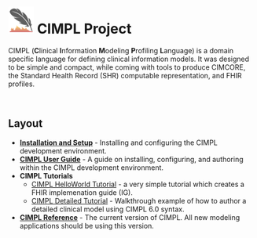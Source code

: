 #  ![](img_cimpl/cimpl-logo.png) CIMPL Project

CIMPL (**C**linical **I**nformation **M**odeling **P**rofiling **L**anguage) is a domain specific language for defining clinical information models. It was designed to be simple and compact, while coming with tools to produce CIMCORE, the Standard Health Record (SHR) computable representation, and FHIR profiles.

<br />

## Layout

* [**Installation and Setup**](cimplInstall.md) - Installing and configuring the CIMPL development environment.
* [**CIMPL User Guide**](cimpl6UserGuide.md) - A guide on installing, configuring, and authoring within the CIMPL development environment.
* **CIMPL Tutorials**
    - [CIMPL HelloWorld Tutorial](cimpl6Tutorial_helloWorld.md) - a very simple tutorial which creates a FHIR implemenation guide (IG).
    - [CIMPL Detailed Tutorial](cimpl6Tutorial_detail.md) - Walkthrough example of how to author a detailed clinical model using CIMPL 6.0 syntax.
* [**CIMPL Reference**](cimpl6Reference.md) - The current version of CIMPL. All new modeling applications should be using this version.